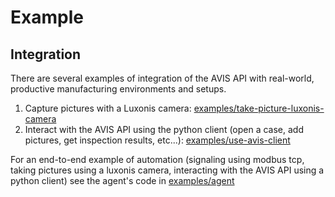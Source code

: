 # Example

## Integration

There are several examples of integration of the AVIS API with real-world, productive manufacturing environments and setups.

1. Capture pictures with a Luxonis
   camera: [examples/take-picture-luxonis-camera](https://github.com/vuengineering/public/tree/main/examples/take-picture-luxonis-camera)
2. Interact with the AVIS API using the python client (open a case, add pictures, get inspection results,
   etc...): [examples/use-avis-client](https://github.com/vuengineering/public/tree/main/examples/use-avis-client)

For an end-to-end example of automation (signaling using modbus tcp, taking pictures using a luxonis camera, interacting
with the AVIS API using a python client) see the agent's code
in [examples/agent](https://github.com/vuengineering/public/tree/main/examples/)

